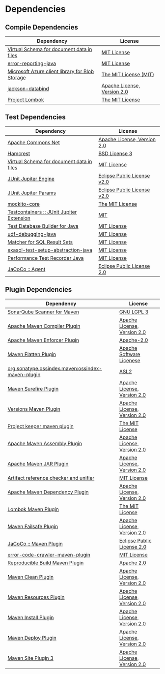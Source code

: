 <!-- @formatter:off -->
# Dependencies

## Compile Dependencies

| Dependency                                           | License                          |
| ---------------------------------------------------- | -------------------------------- |
| [Virtual Schema for document data in files][0]       | [MIT License][1]                 |
| [error-reporting-java][2]                            | [MIT License][3]                 |
| [Microsoft Azure client library for Blob Storage][4] | [The MIT License (MIT)][5]       |
| [jackson-databind][6]                                | [Apache License, Version 2.0][7] |
| [Project Lombok][8]                                  | [The MIT License][9]             |

## Test Dependencies

| Dependency                                      | License                           |
| ----------------------------------------------- | --------------------------------- |
| [Apache Commons Net][10]                        | [Apache License, Version 2.0][7]  |
| [Hamcrest][11]                                  | [BSD License 3][12]               |
| [Virtual Schema for document data in files][0]  | [MIT License][1]                  |
| [JUnit Jupiter Engine][13]                      | [Eclipse Public License v2.0][14] |
| [JUnit Jupiter Params][13]                      | [Eclipse Public License v2.0][14] |
| [mockito-core][15]                              | [The MIT License][16]             |
| [Testcontainers :: JUnit Jupiter Extension][17] | [MIT][5]                          |
| [Test Database Builder for Java][18]            | [MIT License][19]                 |
| [udf-debugging-java][20]                        | [MIT License][21]                 |
| [Matcher for SQL Result Sets][22]               | [MIT License][23]                 |
| [exasol-test-setup-abstraction-java][24]        | [MIT License][25]                 |
| [Performance Test Recorder Java][26]            | [MIT License][27]                 |
| [JaCoCo :: Agent][28]                           | [Eclipse Public License 2.0][29]  |

## Plugin Dependencies

| Dependency                                              | License                           |
| ------------------------------------------------------- | --------------------------------- |
| [SonarQube Scanner for Maven][30]                       | [GNU LGPL 3][31]                  |
| [Apache Maven Compiler Plugin][32]                      | [Apache License, Version 2.0][7]  |
| [Apache Maven Enforcer Plugin][33]                      | [Apache-2.0][7]                   |
| [Maven Flatten Plugin][34]                              | [Apache Software Licenese][7]     |
| [org.sonatype.ossindex.maven:ossindex-maven-plugin][35] | [ASL2][36]                        |
| [Maven Surefire Plugin][37]                             | [Apache License, Version 2.0][7]  |
| [Versions Maven Plugin][38]                             | [Apache License, Version 2.0][7]  |
| [Project keeper maven plugin][39]                       | [The MIT License][40]             |
| [Apache Maven Assembly Plugin][41]                      | [Apache License, Version 2.0][7]  |
| [Apache Maven JAR Plugin][42]                           | [Apache License, Version 2.0][7]  |
| [Artifact reference checker and unifier][43]            | [MIT License][44]                 |
| [Apache Maven Dependency Plugin][45]                    | [Apache License, Version 2.0][7]  |
| [Lombok Maven Plugin][46]                               | [The MIT License][47]             |
| [Maven Failsafe Plugin][48]                             | [Apache License, Version 2.0][7]  |
| [JaCoCo :: Maven Plugin][49]                            | [Eclipse Public License 2.0][29]  |
| [error-code-crawler-maven-plugin][50]                   | [MIT License][51]                 |
| [Reproducible Build Maven Plugin][52]                   | [Apache 2.0][36]                  |
| [Maven Clean Plugin][53]                                | [Apache License, Version 2.0][36] |
| [Maven Resources Plugin][54]                            | [Apache License, Version 2.0][36] |
| [Maven Install Plugin][55]                              | [Apache License, Version 2.0][36] |
| [Maven Deploy Plugin][56]                               | [Apache License, Version 2.0][36] |
| [Maven Site Plugin 3][57]                               | [Apache License, Version 2.0][36] |

[0]: https://github.com/exasol/virtual-schema-common-document-files/
[1]: https://github.com/exasol/virtual-schema-common-document-files/blob/main/LICENSE
[2]: https://github.com/exasol/error-reporting-java/
[3]: https://github.com/exasol/error-reporting-java/blob/main/LICENSE
[4]: https://github.com/Azure/azure-sdk-for-java
[5]: http://opensource.org/licenses/MIT
[6]: https://github.com/FasterXML/jackson
[7]: https://www.apache.org/licenses/LICENSE-2.0.txt
[8]: https://projectlombok.org
[9]: https://projectlombok.org/LICENSE
[10]: https://commons.apache.org/proper/commons-net/
[11]: http://hamcrest.org/JavaHamcrest/
[12]: http://opensource.org/licenses/BSD-3-Clause
[13]: https://junit.org/junit5/
[14]: https://www.eclipse.org/legal/epl-v20.html
[15]: https://github.com/mockito/mockito
[16]: https://github.com/mockito/mockito/blob/main/LICENSE
[17]: https://testcontainers.org
[18]: https://github.com/exasol/test-db-builder-java/
[19]: https://github.com/exasol/test-db-builder-java/blob/main/LICENSE
[20]: https://github.com/exasol/udf-debugging-java/
[21]: https://github.com/exasol/udf-debugging-java/blob/main/LICENSE
[22]: https://github.com/exasol/hamcrest-resultset-matcher/
[23]: https://github.com/exasol/hamcrest-resultset-matcher/blob/main/LICENSE
[24]: https://github.com/exasol/exasol-test-setup-abstraction-java/
[25]: https://github.com/exasol/exasol-test-setup-abstraction-java/blob/main/LICENSE
[26]: https://github.com/exasol/performance-test-recorder-java/
[27]: https://github.com/exasol/performance-test-recorder-java/blob/main/LICENSE
[28]: https://www.eclemma.org/jacoco/index.html
[29]: https://www.eclipse.org/legal/epl-2.0/
[30]: http://sonarsource.github.io/sonar-scanner-maven/
[31]: http://www.gnu.org/licenses/lgpl.txt
[32]: https://maven.apache.org/plugins/maven-compiler-plugin/
[33]: https://maven.apache.org/enforcer/maven-enforcer-plugin/
[34]: https://www.mojohaus.org/flatten-maven-plugin/
[35]: https://sonatype.github.io/ossindex-maven/maven-plugin/
[36]: http://www.apache.org/licenses/LICENSE-2.0.txt
[37]: https://maven.apache.org/surefire/maven-surefire-plugin/
[38]: https://www.mojohaus.org/versions/versions-maven-plugin/
[39]: https://github.com/exasol/project-keeper/
[40]: https://github.com/exasol/project-keeper/blob/main/LICENSE
[41]: https://maven.apache.org/plugins/maven-assembly-plugin/
[42]: https://maven.apache.org/plugins/maven-jar-plugin/
[43]: https://github.com/exasol/artifact-reference-checker-maven-plugin/
[44]: https://github.com/exasol/artifact-reference-checker-maven-plugin/blob/main/LICENSE
[45]: https://maven.apache.org/plugins/maven-dependency-plugin/
[46]: https://anthonywhitford.com/lombok.maven/lombok-maven-plugin/
[47]: https://opensource.org/licenses/MIT
[48]: https://maven.apache.org/surefire/maven-failsafe-plugin/
[49]: https://www.jacoco.org/jacoco/trunk/doc/maven.html
[50]: https://github.com/exasol/error-code-crawler-maven-plugin/
[51]: https://github.com/exasol/error-code-crawler-maven-plugin/blob/main/LICENSE
[52]: http://zlika.github.io/reproducible-build-maven-plugin
[53]: https://maven.apache.org/plugins/maven-clean-plugin/
[54]: https://maven.apache.org/plugins/maven-resources-plugin/
[55]: https://maven.apache.org/plugins/maven-install-plugin/
[56]: https://maven.apache.org/plugins/maven-deploy-plugin/
[57]: https://maven.apache.org/plugins/maven-site-plugin/
